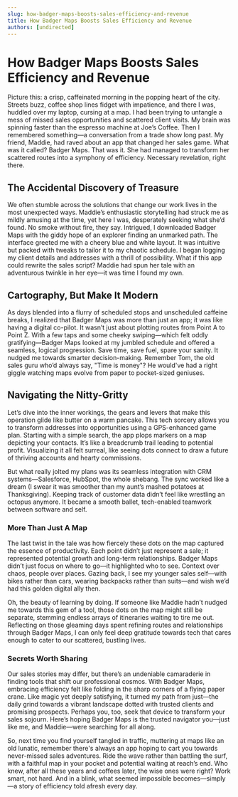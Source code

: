 ```yaml
---
slug: how-badger-maps-boosts-sales-efficiency-and-revenue
title: How Badger Maps Boosts Sales Efficiency and Revenue
authors: [undirected]
---
```



# How Badger Maps Boosts Sales Efficiency and Revenue

Picture this: a crisp, caffeinated morning in the popping heart of the city. Streets buzz, coffee shop lines fidget with impatience, and there I was, huddled over my laptop, cursing at a map. I had been trying to untangle a mess of missed sales opportunities and scattered client visits. My brain was spinning faster than the espresso machine at Joe’s Coffee. Then I remembered something—a conversation from a trade show long past. My friend, Maddie, had raved about an app that changed her sales game. What was it called? Badger Maps. That was it. She had managed to transform her scattered routes into a symphony of efficiency. Necessary revelation, right there.

## The Accidental Discovery of Treasure

We often stumble across the solutions that change our work lives in the most unexpected ways. Maddie’s enthusiastic storytelling had struck me as mildly amusing at the time, yet here I was, desperately seeking what she’d found. No smoke without fire, they say. Intrigued, I downloaded Badger Maps with the giddy hope of an explorer finding an unmarked path. The interface greeted me with a cheery blue and white layout. It was intuitive but packed with tweaks to tailor it to my chaotic schedule. I began logging my client details and addresses with a thrill of possibility. What if this app could rewrite the sales script? Maddie had spun her tale with an adventurous twinkle in her eye—it was time I found my own.

## Cartography, But Make It Modern

As days blended into a flurry of scheduled stops and unscheduled caffeine breaks, I realized that Badger Maps was more than just an app; it was like having a digital co-pilot. It wasn’t just about plotting routes from Point A to Point Z. With a few taps and some cheeky swiping—which felt oddly gratifying—Badger Maps looked at my jumbled schedule and offered a seamless, logical progression. Save time, save fuel, spare your sanity. It nudged me towards smarter decision-making. Remember Tom, the old sales guru who’d always say, "Time is money"? He would've had a right giggle watching maps evolve from paper to pocket-sized geniuses.

## Navigating the Nitty-Gritty

Let’s dive into the inner workings, the gears and levers that make this operation glide like butter on a warm pancake. This tech sorcery allows you to transform addresses into opportunities using a GPS-enhanced game plan. Starting with a simple search, the app plops markers on a map depicting your contacts. It’s like a breadcrumb trail leading to potential profit. Visualizing it all felt surreal, like seeing dots connect to draw a future of thriving accounts and hearty commissions.

But what really jolted my plans was its seamless integration with CRM systems—Salesforce, HubSpot, the whole shebang. The sync worked like a dream (I swear it was smoother than my aunt’s mashed potatoes at Thanksgiving). Keeping track of customer data didn’t feel like wrestling an octopus anymore. It became a smooth ballet, tech-enabled teamwork between software and self.

### More Than Just A Map

The last twist in the tale was how fiercely these dots on the map captured the essence of productivity. Each point didn’t just represent a sale; it represented potential growth and long-term relationships. Badger Maps didn’t just focus on where to go—it highlighted who to see. Context over chaos, people over places. Gazing back, I see my younger sales self—with bikes rather than cars, wearing backpacks rather than suits—and wish we’d had this golden digital ally then.

Oh, the beauty of learning by doing. If someone like Maddie hadn’t nudged me towards this gem of a tool, those dots on the map might still be separate, stemming endless arrays of itineraries waiting to tire me out. Reflecting on those gleaming days spent refining routes and relationships through Badger Maps, I can only feel deep gratitude towards tech that cares enough to cater to our scattered, bustling lives.

### Secrets Worth Sharing

Our sales stories may differ, but there’s an undeniable camaraderie in finding tools that shift our professional cosmos. With Badger Maps, embracing efficiency felt like folding in the sharp corners of a flying paper crane. Like magic yet deeply satisfying, it turned my path from just—the daily grind towards a vibrant landscape dotted with trusted clients and promising prospects. Perhaps you, too, seek that device to transform your sales sojourn. Here’s hoping Badger Maps is the trusted navigator you—just like me, and Maddie—were searching for all along.

So, next time you find yourself tangled in traffic, muttering at maps like an old lunatic, remember there's always an app hoping to cart you towards never-missed sales adventures. Ride the wave rather than battling the surf, with a faithful map in your pocket and potential waiting at reach’s end. Who knew, after all these years and coffees later, the wise ones were right? Work smart, not hard. And in a blink, what seemed impossible becomes—simply—a story of efficiency told afresh every day.